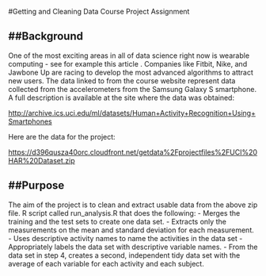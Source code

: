 #Getting and Cleaning Data Course Project Assignment

##Background
---------------------------------------------
One of the most exciting areas in all of data science right now is wearable computing - see for example this article . Companies like Fitbit, Nike, and Jawbone Up are racing to develop the most advanced algorithms to attract new users. The data linked to from the course website represent data collected from the accelerometers from the Samsung Galaxy S smartphone. A full description is available at the site where the data was obtained:

http://archive.ics.uci.edu/ml/datasets/Human+Activity+Recognition+Using+Smartphones

Here are the data for the project:

https://d396qusza40orc.cloudfront.net/getdata%2Fprojectfiles%2FUCI%20HAR%20Dataset.zip

##Purpose
---------------------------------------------
The aim of the project is to clean and extract usable data from the above zip file. R script called run_analysis.R that does the following: - Merges the training and the test sets to create one data set. - Extracts only the measurements on the mean and standard deviation for each measurement. - Uses descriptive activity names to name the activities in the data set - Appropriately labels the data set with descriptive variable names. - From the data set in step 4, creates a second, independent tidy data set with the average of each variable for each activity and each subject.